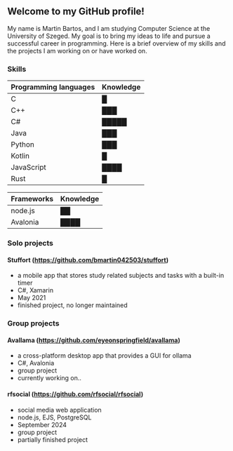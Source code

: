 ## Welcome to my GitHub profile!

My name is Martin Bartos, and I am studying Computer Science at the University of Szeged. My goal is to bring my ideas to life and pursue a successful career in programming. Here is a brief overview of my skills and the projects I am working on or have worked on.

### Skills

| Programming languages | Knowledge |
| - | - |
| C | █ |
| C++ | ███ |
| C# | █████ |
| Java | ███ |
| Python | ███ |
| Kotlin | █ |
| JavaScript | ████ |
| Rust | █ |

| Frameworks | Knowledge |
| - | - |
| node.js | ██ |
| Avalonia | ████ |

### Solo projects

#### Stuffort (https://github.com/bmartin042503/stuffort)
- a mobile app that stores study related subjects and tasks with a built-in timer
- C#, Xamarin
- May 2021
- finished project, no longer maintained

### Group projects

#### Avallama (https://github.com/eyeonspringfield/avallama)
- a cross-platform desktop app that provides a GUI for ollama
- C#, Avalonia
- group project
- currently working on..

#### rfsocial (https://github.com/rfsocial/rfsocial)
- social media web application
- node.js, EJS, PostgreSQL
- September 2024
- group project
- partially finished project
